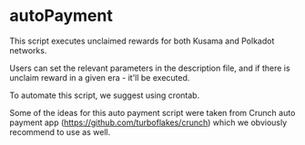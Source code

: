 # autoPayment
This script executes unclaimed rewards for both Kusama and Polkadot networks.

Users can set the relevant parameters in the description file, and if there is unclaim reward in a given era - it'll be executed.

To automate this script, we suggest using crontab.

Some of the ideas for this auto payment script were taken from Crunch auto payment app (https://github.com/turboflakes/crunch) which we obviously recommend to use as well.

